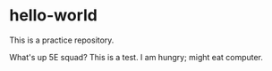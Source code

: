 # hello-world
This is a practice repository.

What's up 5E squad? This is a test. I am hungry; might eat computer.
